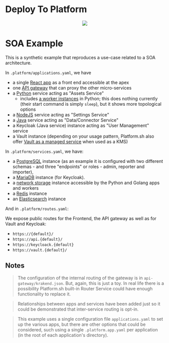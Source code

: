 # Deploy To Platform

<p align="center"><a href="https://console.platform.sh/projects/create-project/?template=https://github.com/vincenzo/soa-demo-template/blob/main/template-definition.yaml&utm_campaign=deploy_on_platform?utm_medium=button&utm_source=affiliate_links&utm_content=https://github.com/vincenzo/soa-demo-template/blob/main/template-definition.yaml" target="_blank" title="Deploy with Platform.sh"><img src="https://platform.sh/images/deploy/deploy-button-lg-blue.svg"></a></p>

# SOA Example

This is a synthetic example that reproduces a use-case related to a SOA architecture.

In `.platform/applications.yaml`, we have

* a single [React app](https://docs.platform.sh/development/templates.html#nodejs) as a front end accessible at the apex
* one [API gateway](https://www.krakend.io/) that can proxy the other micro-services
* a [Python](https://docs.platform.sh/languages/python.html) service acting as "Assets Service"
    * includes [a worker instances](https://docs.platform.sh/configuration/app/workers.html) in Python; this does nothing currently (their start command is simply `sleep`), but it
      shows more topological options
* a [NodeJS](https://docs.platform.sh/languages/nodejs.html) service acting as "Settings Service"
* a [Java](https://docs.platform.sh/languages/java.html) service acting as "Data/Connector Service"
* a Keycloak (Java service) instance acting as "User Management" service
* a Vault instance (depending on your usage pattern, Platform.sh also offer [Vault as a managed service](https://docs.platform.sh/configuration/services/vault.html) when used as a
  KMS)

In `.platform/services.yaml`, we have:

- a [PostgreSQL](https://docs.platform.sh/configuration/services/postgresql.html) instance (as an example it is configured with two different schemas - and three "endpoints" or roles -
  admin, reporter and importer),
- a [MariaDB](https://docs.platform.sh/configuration/services/mysql.html) instance (for Keycloak).
- a [network storage](https://docs.platform.sh/configuration/services/network-storage.html) instance accessible by the Python and Golang apps and workers
- a [Redis](https://docs.platform.sh/configuration/services/redis.html) instance
- an [Elasticsearch](https://docs.platform.sh/configuration/services/elasticsearch.html) instance

And in `.platform/routes.yaml`:

We expose public routes for the Frontend, the API gateway as well as for Vault and Keycloak:

- `https://{default}/`
- `https://api.{default}/`
- `https://keycloack.{default}`
- `https://vault.{default}/`

## Notes

> The configuration of the internal routing of the gateway is in `api-gateway/krakend.json`. But, again, this is just a toy. In real life there is a possibility Platform.sh built-in Router Service could have enough functionality to replace it.

> Relationships between apps and services have been added just so it could be demonstrated that inter-service routing is opt-in.

> This example uses a single configuration file `applications.yaml` to set up the various apps, but there are other options that could be considered, such using a single `.platform.app.yaml` per application (in the root of each application's directory).

